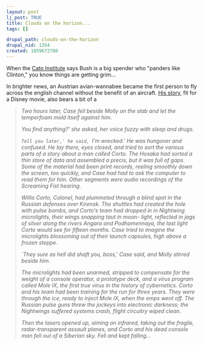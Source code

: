 ```yaml
--- 
layout: post
lj_post: TRUE
title: Clouds on the horizon...
tags: []

drupal_path: clouds-on-the-horizon
drupal_nid: 1354
created: 1059672780
---
```

When the <a href="http://www.cato.org/dailys/07-31-03.html" target="_blank">Cato Institute</a> says Bush is a big spender who "panders like Clinton," you know things are getting grim...

In brighter news, an Austrian avian-wannabee became the first person to fly across the english channel without the benefit of an aircraft. <a href="http://www.iht.com/articles/104775.html" target="_blank">His story,</a> fit for a Disney movie, also bears a bit of a <lj-cut text="resemblance to Operation Screaming Fist, straight from the pages of Neuromancer...">

<blockquote><i>Two hours later, Case fell beside Molly on the slab and let the temperfoam mold itself against him.

You find anything?' she asked, her voice fuzzy with sleep and drugs.

`Tell you later,' he said, `I'm wrecked.'  He was hungover and confused.  He lay there, eyes closed, and tried to sort the various parts of a story about a man called Corto.  The Hosaka had sorted a thin store of data and assembled a precis, but it was full of gaps.  Some of the material had been print records, reeling smoothly down the screen, too quickly, and Case had had to ask the computer to read them for him.  Other segments were audio recordings of the Screaming Fist hearing.

Willis Corto, Colonel, had plummeted through a blind spot in the Russian defenses over Kirensk.  The shuttles had created the hole with pulse bombs, and Corto's team had dropped in in Nightwing microlights, their wings snapping taut in moon- light, reflected in jags of silver along the rivers Angara and Podhamennaya, the last light Corto would see for fifteen months.  Case tried to imagine the microlights blossoming out of their launch capsules, high above a frozen steppe.

`They sure as hell did shaft you, boss,' Case said, and Molly stirred beside him.

The microlights had been unarmed, stripped to compensate for the weight of a console operator, a prototype deck, and a virus program called Mole IX, the first true virus in the history of cybernetics.  Corto and his team had been training for the run for three years.  They were through the ice, ready to inject Mole IX, when the emps went off.  The Russian pulse guns threw the jockeys into electronic darkness; the Nightwings suffered systems crash, flight circuitry wiped clean.

Then the lasers opened up, aiming on infrared, taking out the fragile, radar-transparent assault planes, and Corto and his dead console man fell out of a Siberian sky.  Fell and kept falling...</i></blockquote>
